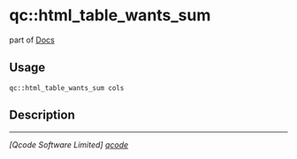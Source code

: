qc::html_table_wants_sum
========================

part of [Docs](.)

Usage
-----
`qc::html_table_wants_sum cols`

Description
-----------


----------------------------------
*[Qcode Software Limited] [qcode]*

[qcode]: www.qcode.co.uk "Qcode Software"